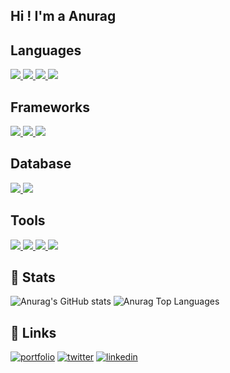 ## Hi !  I'm a Anurag 


  
## Languages
 <a href="https://www.python.org" target="_blank"> <img src="https://img.icons8.com/color/48/000000/python.png"/> </a> 
 <a href="https://www.python.org" target="_blank"> <img src="https://img.icons8.com/color/48/000000/javascript.png"/> </a>
<a href="https://www.python.org" target="_blank"> <img src="https://img.icons8.com/color/48/000000/typescript.png"/> </a>
<a href="https://www.python.org" target="_blank"> <img src="https://img.icons8.com/color/48/000000/c-plus-plus.png"/> </a>
## Frameworks
<a href="https://www.python.org" target="_blank"> <img src="https://img.icons8.com/color/48/000000/flask.png"/> </a>
<a href="https://www.python.org" target="_blank"> <img src="https://img.icons8.com/color/48/000000/nodejs.png"/> </a>
<a href="https://www.python.org" target="_blank"> <img src="https://img.icons8.com/office/48/000000/react.png"/> </a>

## Database 
<a href="https://www.python.org" target="_blank"> <img src="https://img.icons8.com/color/48/000000/mongodb.png"/> </a>
<a href="https://www.python.org" target="_blank"> <img src="https://img.icons8.com/color/48/000000/mysql.png"/> </a>
## Tools
<a href="https://www.python.org" target="_blank"> <img src="https://img.icons8.com/color/48/000000/git.png"/> </a>
<a href="https://www.python.org" target="_blank"> <img src="https://img.icons8.com/color/48/000000/docker.png"/> </a>
<a href="https://www.python.org" target="_blank"> <img src="https://img.icons8.com/color/48/000000/heroku.png"/> </a>
<a href="https://www.python.org" target="_blank"> <img src="https://img.icons8.com/color/48/000000/npm.png"/> </a>









  
 ## 🚀 Stats


![Anurag's GitHub stats](https://github-readme-stats.vercel.app/api?username=Anurag30112003&show_icons=true&theme=onedark)
<img alt="Anurag Top Languages" src="https://github-readme-stats.vercel.app/api/top-langs/?username=Anurag30112003&langs_count=8&count_private=true&layout=compact&theme=react&hide_border=true&bg_color=0D1117" />
## 🔗 Links
[![portfolio](https://img.shields.io/badge/my_portfolio-000?style=for-the-badge&logo=ko-fi&logoColor=white)](https://anuragdev.netlify.app/)
[![twitter](https://img.shields.io/badge/twitter-1DA1F2?style=for-the-badge&logo=twitter&logoColor=white)](https://twitter.com/theanuragdev)
[![linkedin](https://img.shields.io/badge/linkedin-0A66C2?style=for-the-badge&logo=linkedin&logoColor=white)](https://www.linkedin.com/in/anurag-sharma-bb2684207/)
